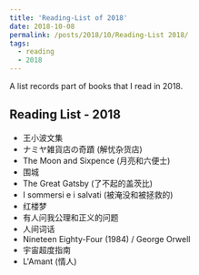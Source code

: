 ```yaml
---
title: 'Reading-List of 2018'
date: 2018-10-08
permalink: /posts/2018/10/Reading-List 2018/
tags:
  - reading
  - 2018
---
```


A list records part of books that I read in 2018.

## Reading List - 2018

- 王小波文集
- ナミヤ雑貨店の奇蹟 (解忧杂货店)
- The Moon and Sixpence (月亮和六便士)
- 围城
- The Great Gatsby (了不起的盖茨比)
- I sommersi e i salvati (被淹没和被拯救的)
- 红楼梦
- 有人问我公理和正义的问题
- 人间词话
- Nineteen Eighty-Four (1984) / George Orwell
- 宇宙超度指南
- L'Amant (情人)
